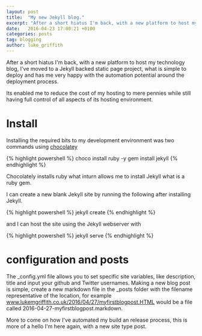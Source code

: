 ```yaml
---
layout: post
title:  "My new Jekyll blog."
excerpt: "After a short hiatus I'm back, with a new platform to host my technology blog."
date:   2016-04-23 17:00:21 +0100
categories: posts
tag: blogging
author: luke_griffith
---
```


After a short hiatus I'm back, with a new platform to host my technology blog, I've moved to a Jekyll backed static page project, what is simple to deploy and has me very happy with the automation potential around the deployment process.

Its enabled me to reduce the cost of my hosting to mere pennies while still having full control of all aspects of its hosting environment. 

# Install

Installing the required bits to my development environment was two commands using [chocolatey](https://chocolatey.org/)

{% highlight powershell %}
choco install ruby -y
gem install jekyll
{% endhighlight %}

Chocolately installs ruby what inturn allows me to install Jekyll what is a ruby gem. 

I can create a new blank Jekyll site by running the following after installing Jekyll.

{% highlight powershell %}
jekyll create
{% endhighlight %}

and I can host the site using the Jekyll webserver with

{% highlight powershell %}
jekyll serve 
{% endhighlight %}

# configuration and posts

The _config.yml file allows you to set specific site variables, like description, title and input your github and Twitter usernames. Making a new blog post is simple, create a new markdown file in the _posts folder with the filename representative of the location, for example www.lukemgriffith.co.uk/2016/04/27/myfirstblogpost.HTML would be a file called 2016-04-27-myfirstblogpost.markdown. 

More to come on how I've automated my build an release process, this is more of a hello I'm here again, with a new site type post.


